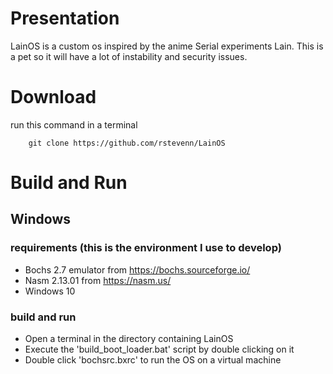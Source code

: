 # Presentation
LainOS is a custom os inspired by the anime Serial experiments Lain.
This is a pet so it will have a lot of instability and security issues.

# Download
run this command in a terminal

```
	git clone https://github.com/rstevenn/LainOS
```

# Build and Run

## Windows

### requirements (this is the environment I use to develop)
 - Bochs 2.7 emulator from https://bochs.sourceforge.io/
 - Nasm 2.13.01 from https://nasm.us/
 - Windows 10

### build and run
 - Open a terminal in the directory containing LainOS
 - Execute the 'build_boot_loader.bat' script by double clicking on it
 - Double click 'bochsrc.bxrc' to run the OS on a virtual machine

